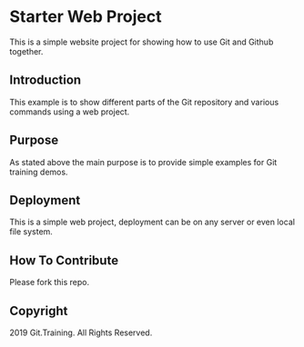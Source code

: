 # Starter Web Project
This is a simple website project for showing how to use Git and Github together.

## Introduction
This example is to show different parts of the Git repository and various commands using a web project.

## Purpose
As stated above the main purpose is to provide simple examples for Git training demos.

## Deployment
This is a simple web project, deployment can be on any server or even local file system.

## How To Contribute
Please fork this repo.

## Copyright
2019 Git.Training. All Rights Reserved.
